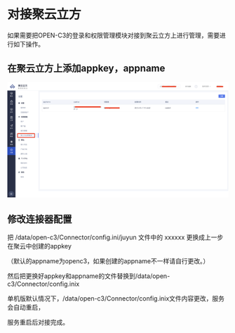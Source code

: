 # 对接聚云立方

如果需要把OPEN-C3的登录和权限管理模块对接到聚云立方上进行管理，需要进行如下操作。

## 在聚云立方上添加appkey，appname

![聚云第三方应用管理](/聚云连接器/images/聚云第三方应用管理.png)

## 修改连接器配置

把 /data/open-c3/Connector/config.ini/juyun 文件中的 xxxxxx 更换成上一步在聚云中创建的appkey

（默认的appname为openc3，如果创建的appname不一样请自行更改。）

然后把更换好appkey和appname的文件替换到/data/open-c3/Connector/config.inix

单机版默认情况下，/data/open-c3/Connector/config.inix文件内容更改，服务会自动重启，

服务重启后对接完成。
